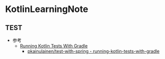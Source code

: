 # KotlinLearningNote


## TEST
   * 参考
      + [Running Kotlin Tests With Gradle](https://www.petrikainulainen.net/programming/testing/running-kotlin-tests-with-gradle/)<br>
         - [pkainulainen/test-with-spring - running-kotlin-tests-with-gradle](https://github.com/pkainulainen/test-with-spring/tree/master/master-package/bonus-webinars-2019/running-kotlin-tests-with-gradle)<br>
